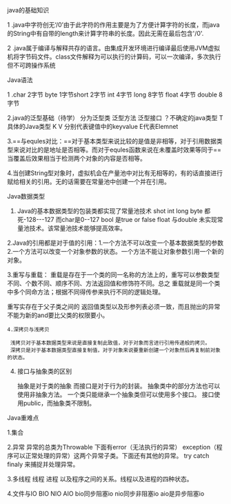 java的基础知识

1 .java中字符创无‘/0’由于此字符的作用主要是为了方便计算字符的长度，而java的String中有自带的length来计算字符串的长度。因此无需在最后包含'/0'.

2 .java属于编译与解释共存的语言。由集成开发环境进行编译最后使用JVM虚拟机将字节码文件。class文件解释为可以执行的计算码，可以一次编译，多次执行但不可跨操作系统

Java语法

1 .char 2字节 byte 1字节short 2字节 int 4字节 long 8字节 float 4字节 double 8字节
 
2.java的泛型基础（待学） 分为泛型类 泛型方法 泛型接口 ？不确定的java类型 T具体的Java类型 K V 分别代表键值中的keyvalue E代表Elemnet

3.==与equles对比：==对于基本类型来说比较的是值是非相等，对于引用数据类型来说对比的是地址是否相等。而对于equles函数来说在未覆盖时效果等同于== 当覆盖后效果相当于检测两个对象的内容是否相等。

4.当创建String型对象时，虚拟机会在产量池中对比有无相等的，有的话直接进行赋给相关的引用。无的话需要在常量池中创建一个并在引用。

Java数据类型 

1. Java的基本数据类型的包装类都实现了常量池技术 shot int long byte 都死-128---127 而char是0--127 bool 是true or false float 与double 未实现常量池技术。该常量池技术能够提高效率。

2.Java的引用都是对于值的引用：1.一个方法不可以改变一个基本数据类型的参数 2.一个方法可以改变一个对象参数的状态。一个方法不能让对象参数引用一个新的对象。

3.重写与重载：
   重载是存在于一个类的同一名称的方法上的，重写可以参数类型不同、个数不同、顺序不同、方法返回值和修饰符不同。总之 重载就是同一个类中多个同命方法；根据不同得传参来执行不同的逻辑处理。
   
   重写实存在于父子类之间的 返回值类型以及形参列表必须一致，而且抛出的异常不能为新的and要比父类的权限要小。
	 
	4.深拷贝与浅拷贝
	
	 浅拷贝对于基本数据类型来说是直接复制此致值，对于对象而言进行引用传递般的拷贝。
	 深拷贝是对于基本数据类型直接复制值，对于对象来说要重新创建一个对象然后再复制前对象的状态。
	 
4. 接口与抽象类的区别
	
	
	抽象是对于类的抽象  而接口是对于行为的封装。
	抽象类中的部分方法也可以使用非抽象方法。
	一个类只能继承一个抽象类但可以使用多个接口。
	接口使用public，而抽象类不限制。

Java重难点

1.集合
    

2.异常
  异常的总类为Throwable 下面有error（无法执行的异常） exception（程序可以正常处理的异常）这两个异常子类。下面还有其他的异常。
  try catch finaly 来捕捉并处理异常。


3.多线程 
  线程 进程 以及程序之间的关系。线程以及进程的四种状态。

4.文件与IO
  BIO NIO AIO   bio同步阻塞io  nio同步非阻塞io  aio是异步阻塞io
